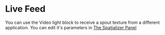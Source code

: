 # Live Feed

You can use the Video light block to receive a spout texture from a different application. You can edit it's parameters in [The Spatializer Panel](../the-spatializer.md)



